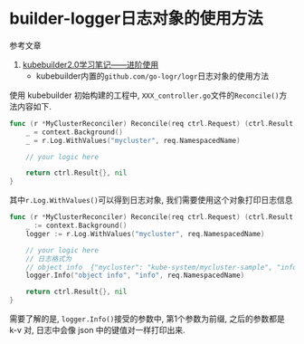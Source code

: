 # builder-logger日志对象的使用方法

参考文章

1. [kubebuilder2.0学习笔记——进阶使用](https://segmentfault.com/a/1190000020359577)
    - kubebuilder内置的`github.com/go-logr/logr`日志对象的使用方法

使用 kubebuilder 初始构建的工程中, `XXX_controller.go`文件的`Reconcile()`方法内容如下.

```go
func (r *MyClusterReconciler) Reconcile(req ctrl.Request) (ctrl.Result, error) {
	_ = context.Background()
	_ = r.Log.WithValues("mycluster", req.NamespacedName)

	// your logic here

	return ctrl.Result{}, nil
}
```

其中`r.Log.WithValues()`可以得到日志对象, 我们需要使用这个对象打印日志信息

```go
func (r *MyClusterReconciler) Reconcile(req ctrl.Request) (ctrl.Result, error) {
	_ := context.Background()
	logger := r.Log.WithValues("mycluster", req.NamespacedName)

    // your logic here
    // 日志格式为
    // object info	{"mycluster": "kube-system/mycluster-sample", "info": {"namespace": "kube-system", "name": "mycluster-sample"}}
    logger.Info("object info", "info", req.NamespacedName)

	return ctrl.Result{}, nil
}
```

需要了解的是, `logger.Info()`接受的参数中, 第1个参数为前缀, 之后的参数都是 k-v 对, 日志中会像 json 中的键值对一样打印出来.
